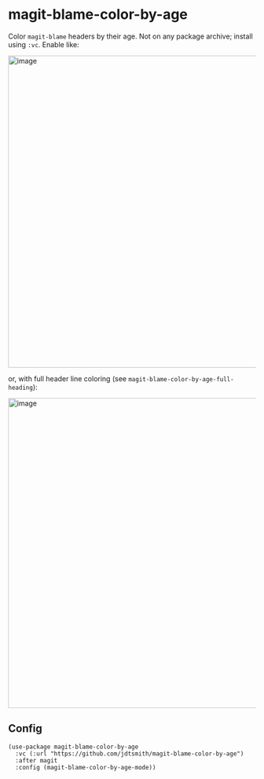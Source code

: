 # magit-blame-color-by-age
Color `magit-blame` headers by their age.  Not on any package archive; install using `:vc`.  Enable like:

<img width="635" alt="image" src="https://github.com/user-attachments/assets/695e6906-80ab-4e8b-a975-2734b2a6edd5" />

or, with full header line coloring (see `magit-blame-color-by-age-full-heading`):

<img width="631" alt="image" src="https://github.com/user-attachments/assets/7c5a0338-4251-465f-a550-8f4cea53525e" />

## Config 

```elisp
(use-package magit-blame-color-by-age
  :vc (:url "https://github.com/jdtsmith/magit-blame-color-by-age")
  :after magit
  :config (magit-blame-color-by-age-mode))
```
  

